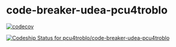 # code-breaker-udea-pcu4troblo
[![codecov](https://codecov.io/gh/pcu4troblo/code-breaker-udea-pcu4troblo/branch/master/graph/badge.svg)](https://codecov.io/gh/pcu4troblo/code-breaker-udea-pcu4troblo)

[![Codeship Status for pcu4troblo/code-breaker-udea-pcu4troblo](https://app.codeship.com/projects/516b6000-b3a9-0137-ae7f-1a359acd0e85/status?branch=master)](https://app.codeship.com/projects/363664)
